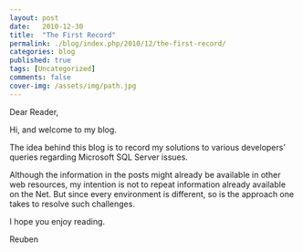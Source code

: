 ```yaml
---
layout: post
date:   2010-12-30
title:  "The First Record"
permalink: ./blog/index.php/2010/12/the-first-record/
categories: blog
published: true
tags: [Uncategorized]
comments: false
cover-img: /assets/img/path.jpg
---
```

Dear Reader,

Hi, and welcome to my blog.

The idea behind this blog is to record my solutions to various developers’ queries regarding Microsoft SQL Server issues.

Although the information in the posts might already be available in other web resources, my intention is not to repeat information already available on the Net.  But since every environment is different, so is the approach one takes to resolve such challenges.

I hope you enjoy reading.

Reuben
